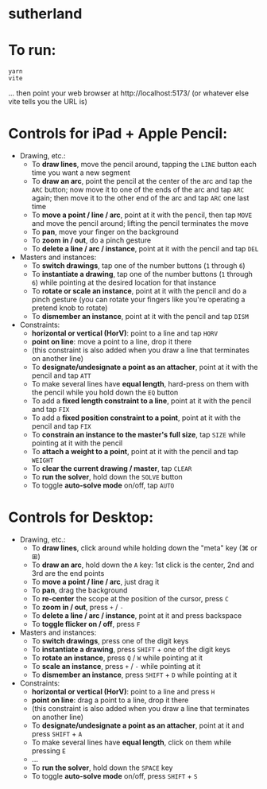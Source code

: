 # sutherland

# To run:

```
yarn
vite
```

... then point your web browser at http://localhost:5173/
(or whatever else vite tells you the URL is)

# Controls for iPad + Apple Pencil:

- Drawing, etc.:
  - To **draw lines**, move the pencil around, tapping the `LINE` button each time you want a new segment
  - To **draw an arc**, point the pencil at the center of the arc and tap the `ARC` button; now move it to one of the ends of the arc and tap `ARC` again; then move it to the other end of the arc and tap `ARC` one last time
  - To **move a point / line / arc**, point at it with the pencil, then tap `MOVE` and move the pencil around; lifting the pencil terminates the move
  - To **pan**, move your finger on the background
  - To **zoom in / out**, do a pinch gesture
  - To **delete a line / arc / instance**, point at it with the pencil and tap `DEL`
- Masters and instances:
  - To **switch drawings**, tap one of the number buttons (`1` through `6`)
  - To **instantiate a drawing**, tap one of the number buttons (`1` through `6`) while pointing at the desired location for that instance
  - To **rotate or scale an instance**, point at it with the pencil and do a pinch gesture (you can rotate your fingers like you're operating a pretend knob to rotate)
  - To **dismember an instance**, point at it with the pencil and tap `DISM`
- Constraints:
  - **horizontal or vertical (HorV)**: point to a line and tap `HORV`
  - **point on line**: move a point to a line, drop it there
  - (this constraint is also added when you draw a line that terminates on another line)
  - To **designate/undesignate a point as an attacher**, point at it with the pencil and tap `ATT`
  - To make several lines have **equal length**, hard-press on them with the pencil while you hold down the `EQ` button
  - To add a **fixed length constraint to a line**, point at it with the pencil and tap `FIX`
  - To add a **fixed position constraint to a point**, point at it with the pencil and tap `FIX`
  - To **constrain an instance to the master's full size**, tap `SIZE` while pointing at it with the pencil
  - To **attach a weight to a point**, point at it with the pencil and tap `WEIGHT`
  - To **clear the current drawing / master**, tap `CLEAR`
  - To **run the solver**, hold down the `SOLVE` button
  - To toggle **auto-solve mode** on/off, tap `AUTO`

# Controls for Desktop:

- Drawing, etc.:
  - To **draw lines**, click around while holding down the "meta" key (⌘ or ⊞)
  - To **draw an arc**, hold down the `A` key: 1st click is the center, 2nd and 3rd are the end points
  - To **move a point / line / arc**, just drag it
  - To **pan**, drag the background
  - To **re-center** the scope at the position of the cursor, press `C`
  - To **zoom in / out**, press `+` / `-`
  - To **delete a line / arc / instance**, point at it and press backspace
  - To **toggle flicker on / off**, press `F`
- Masters and instances:
  - To **switch drawings**, press one of the digit keys
  - To **instantiate a drawing**, press `SHIFT` + one of the digit keys
  - To **rotate an instance**, press `Q` / `W` while pointing at it
  - To **scale an instance**, press `+` / `-` while pointing at it
  - To **dismember an instance**, press `SHIFT` + `D` while pointing at it
- Constraints:
  - **horizontal or vertical (HorV)**: point to a line and press `H`
  - **point on line**: drag a point to a line, drop it there
  - (this constraint is also added when you draw a line that terminates on another line)
  - To **designate/undesignate a point as an attacher**, point at it and press `SHIFT` + `A`
  - To make several lines have **equal length**, click on them while pressing `E`
  - ...
  - To **run the solver**, hold down the `SPACE` key
  - To toggle **auto-solve mode** on/off, press `SHIFT` + `S`
